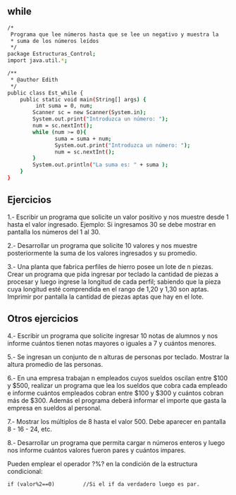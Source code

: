 while
--

```bash
/*
 Programa que lee números hasta que se lee un negativo y muestra la
 * suma de los números leídos
 */
package Estructuras_Control;
import java.util.*;

/**
 * @author Edith
 */
public class Est_while {
    public static void main(String[] args) {
         int suma = 0, num;
        Scanner sc = new Scanner(System.in);
        System.out.print("Introduzca un número: ");
        num = sc.nextInt();
        while (num >= 0){
               suma = suma + num;
               System.out.print("Introduzca un número: ");
               num = sc.nextInt();
        }
        System.out.println("La suma es: " + suma );
    }
}

```

Ejercicios
--

1.- Escribir un programa que solicite un valor positivo y nos muestre desde 1 hasta el valor ingresado.
Ejemplo: Si ingresamos 30 se debe mostrar en pantalla los números del 1 al 30.

2.- Desarrollar un programa que solicite 10 valores y nos muestre posteriormente la suma de los valores ingresados y su promedio.

3.- Una planta que fabrica perfiles de hierro posee un lote de n piezas.
Crear un programa que pida ingresar por teclado la cantidad de piezas a procesar y luego ingrese la longitud de cada perfil; sabiendo que la pieza cuya longitud esté comprendida en el rango de 1,20 y 1,30 son aptas. Imprimir por pantalla la cantidad de piezas aptas que hay en el lote.

Otros ejercicios
--

4.- Escribir un programa que solicite ingresar 10 notas de alumnos y nos informe cuántos tienen notas mayores o iguales a 7 y cuántos menores.

5.- Se ingresan un conjunto de n alturas de personas por teclado. Mostrar la altura promedio de las personas.

6.- En una empresa trabajan n empleados cuyos sueldos oscilan entre $100 y $500, realizar un programa que lea los sueldos que cobra cada empleado e informe cuántos empleados cobran entre $100 y $300 y cuántos cobran más de $300. Además el programa deberá informar el importe que gasta la empresa en sueldos al personal.

7.- Mostrar los múltiplos de 8 hasta el valor 500. Debe aparecer en pantalla 8 - 16 - 24, etc.

8.- Desarrollar un programa que permita cargar n números enteros y luego nos informe cuántos valores fueron pares y cuántos impares.

Pueden emplear el operador ?%? en la condición de la estructura condicional:

	if (valor%2==0)         //Si el if da verdadero luego es par.
